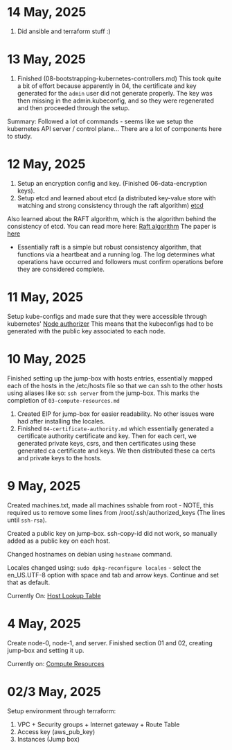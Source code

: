 # 14 May, 2025
1. Did ansible and terraform stuff :)

# 13 May, 2025
1. Finished (08-bootstrapping-kubernetes-controllers.md)
This took quite a bit of effort because apparently in 04, the certificate and key generated for the `admin` user did not generate properly. The key was then missing in the admin.kubeconfig, and so they were regenerated and then proceeded through the setup.

Summary: Followed a lot of commands - seems like we setup the kubernetes API server / control plane... There are a lot of components here to study.

# 12 May, 2025
1. Setup an encryption config and key. (Finished 06-data-encryption keys).
2. Setup etcd and learned about etcd (a distributed key-value store with watching and strong consistency through the raft algorithm)
[etcd](etcd.io)

Also learned about the RAFT algorithm, which is the algorithm behind the consistency of etcd.
You can read more here:
[Raft algorithm](https://raft.github.io/)
The paper is [here](https://raft.github.io/raft.pdf)
- Essentially raft is a simple but robust consistency algorithm, that functions via a heartbeat and a running log. The log determines what operations have occurred and followers must confirm operations before they are considered complete.

# 11 May, 2025
Setup kube-configs and made sure that they were accessible through kubernetes' [Node authorizer](https://kubernetes.io/docs/reference/access-authn-authz/node/) This means that the kubeconfigs had to be generated with the public key associated to each node.
# 10 May, 2025
Finished setting up the jump-box with hosts entries, essentially mapped each of the hosts in the /etc/hosts file so that we can ssh to the other hosts using aliases like so: `ssh server` from the jump-box. This marks the completion of `03-compute-resources.md`

1. Created EIP for jump-box for easier readability. No other issues were had after installing the locales.
2. Finished `04-certificate-authority.md` which essentially generated a certificate authority certificate and key. Then for each cert, we generated private keys, csrs, and then certificates using these generated ca certificate and keys.
We then distributed these ca certs and private keys to the hosts.

# 9 May, 2025
Created machines.txt, made all machines sshable from root - NOTE, this required us to remove some lines from /root/.ssh/authorized_keys (The lines until `ssh-rsa`).

Created a public key on jump-box. ssh-copy-id did not work, so manually added as a public key on each host.

Changed hostnames on debian using `hostname` command.

Locales changed using: `sudo dpkg-reconfigure locales` - select the en_US.UTF-8 option with space and tab and arrow keys. Continue and set that as default.

Currently On:
[Host Lookup Table](https://github.com/kelseyhightower/kubernetes-the-hard-way/blob/master/docs/03-compute-resources.md#host-lookup-table)

# 4 May, 2025
Create node-0, node-1, and server.
Finished section 01 and 02, creating jump-box and setting it up.

Currently on:
[Compute Resources](https://github.com/kelseyhightower/kubernetes-the-hard-way/blob/master/docs/03-compute-resources.md)
# 02/3 May, 2025
Setup environment through terraform:
1. VPC + Security groups + Internet gateway + Route Table
2. Access key (aws_pub_key)
3. Instances (Jump box)

